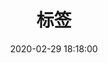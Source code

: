 ---
title: 标签
date: 2020-02-29 18:18:00   
type: "tags"                
comments: false            
---
